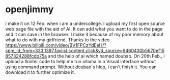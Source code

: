 # openjimmy
I make it on 12 Feb. when i am a undercollege.
I upload my first open source web page file with the aid of AI. It can add what you want to do in the page and it can save in the browser. I make it because of my poor memory about what to do with my girlfriend. Thanks to the video https://www.bilibili.com/video/BV1FPCzYdEeH/?spm_id_from=333.1387.favlist.content.click&vd_source=9460430b5670ef15857324288fcdb75a and the help of ai which named doubao.
On 20th Feb., i upload a tkinter code to help me run ollama in a Visual interface without using command prompt. Without doubao's hlep, i can't finish it. You can download it to further optimize it.

